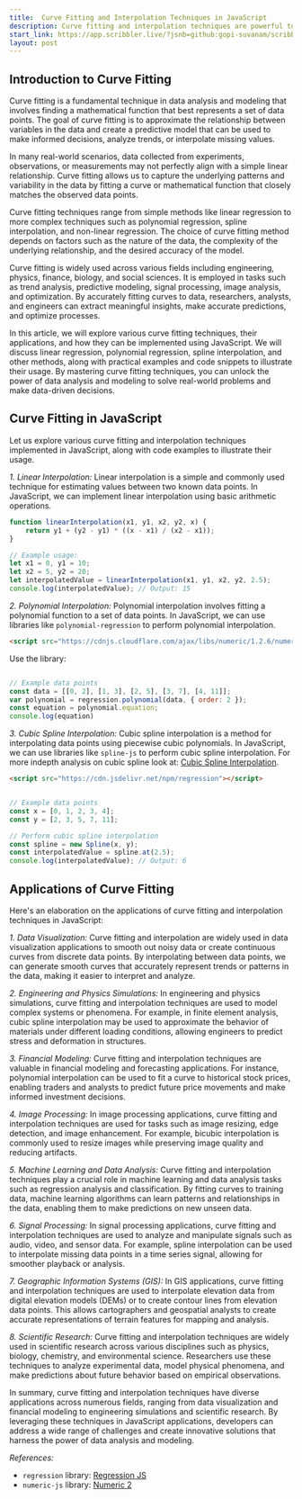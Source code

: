 ```yaml
---
title:  Curve Fitting and Interpolation Techniques in JavaScript
description: Curve fitting and interpolation techniques are powerful tools for analyzing and modeling data in JavaScript. Whether you're working with linear interpolation, polynomial interpolation, or cubic spline interpolation, there are libraries and methods available to suit your needs. 
start_link: https://app.scribbler.live/?jsnb=github:gopi-suvanam/scribbler-examples/Curve-Fitting.jsnb
layout: post
---
```


## Introduction to Curve Fitting

Curve fitting is a fundamental technique in data analysis and modeling that involves finding a mathematical function that best represents a set of data points. The goal of curve fitting is to approximate the relationship between variables in the data and create a predictive model that can be used to make informed decisions, analyze trends, or interpolate missing values.

In many real-world scenarios, data collected from experiments, observations, or measurements may not perfectly align with a simple linear relationship. Curve fitting allows us to capture the underlying patterns and variability in the data by fitting a curve or mathematical function that closely matches the observed data points.

Curve fitting techniques range from simple methods like linear regression to more complex techniques such as polynomial regression, spline interpolation, and non-linear regression. The choice of curve fitting method depends on factors such as the nature of the data, the complexity of the underlying relationship, and the desired accuracy of the model.

Curve fitting is widely used across various fields including engineering, physics, finance, biology, and social sciences. It is employed in tasks such as trend analysis, predictive modeling, signal processing, image analysis, and optimization. By accurately fitting curves to data, researchers, analysts, and engineers can extract meaningful insights, make accurate predictions, and optimize processes.

In this article, we will explore various curve fitting techniques, their applications, and how they can be implemented using JavaScript. We will discuss linear regression, polynomial regression, spline interpolation, and other methods, along with practical examples and code snippets to illustrate their usage. By mastering curve fitting techniques, you can unlock the power of data analysis and modeling to solve real-world problems and make data-driven decisions.


## Curve Fitting in JavaScript
Let us explore various curve fitting and interpolation techniques implemented in JavaScript, along with code examples to illustrate their usage.

*1. Linear Interpolation:*
Linear interpolation is a simple and commonly used technique for estimating values between two known data points. In JavaScript, we can implement linear interpolation using basic arithmetic operations.

```javascript
function linearInterpolation(x1, y1, x2, y2, x) {
    return y1 + (y2 - y1) * ((x - x1) / (x2 - x1));
}

// Example usage:
let x1 = 0, y1 = 10;
let x2 = 5, y2 = 20;
let interpolatedValue = linearInterpolation(x1, y1, x2, y2, 2.5);
console.log(interpolatedValue); // Output: 15
```

*2. Polynomial Interpolation:*
Polynomial interpolation involves fitting a polynomial function to a set of data points. In JavaScript, we can use libraries like `polynomial-regression` to perform polynomial interpolation.

```html
<script src="https://cdnjs.cloudflare.com/ajax/libs/numeric/1.2.6/numeric.min.js"></script>
```
Use the library:
```javascript

// Example data points
const data = [[0, 2], [1, 3], [2, 5], [3, 7], [4, 11]];
var polynomial = regression.polynomial(data, { order: 2 });
const equation = polynomial.equation;
console.log(equation)

```

*3. Cubic Spline Interpolation:*
Cubic spline interpolation is a method for interpolating data points using piecewise cubic polynomials. In JavaScript, we can use libraries like `spline-js` to perform cubic spline interpolation. For more indepth analysis on cubic spline look at: [Cubic Spline Interpolation](https://app.scribbler.live/#./examples/Cubic-Spline-Interpolation.jsnb).

```html
<script src="https://cdn.jsdelivr.net/npm/regression"></script>
```

```javascript

// Example data points
const x = [0, 1, 2, 3, 4];
const y = [2, 3, 5, 7, 11];

// Perform cubic spline interpolation
const spline = new Spline(x, y);
const interpolatedValue = spline.at(2.5);
console.log(interpolatedValue); // Output: 6
```


## Applications of Curve Fitting
Here's an elaboration on the applications of curve fitting and interpolation techniques in JavaScript:

*1. Data Visualization:*
Curve fitting and interpolation are widely used in data visualization applications to smooth out noisy data or create continuous curves from discrete data points. By interpolating between data points, we can generate smooth curves that accurately represent trends or patterns in the data, making it easier to interpret and analyze.

*2. Engineering and Physics Simulations:*
In engineering and physics simulations, curve fitting and interpolation techniques are used to model complex systems or phenomena. For example, in finite element analysis, cubic spline interpolation may be used to approximate the behavior of materials under different loading conditions, allowing engineers to predict stress and deformation in structures.

*3. Financial Modeling:*
Curve fitting and interpolation techniques are valuable in financial modeling and forecasting applications. For instance, polynomial interpolation can be used to fit a curve to historical stock prices, enabling traders and analysts to predict future price movements and make informed investment decisions.

*4. Image Processing:*
In image processing applications, curve fitting and interpolation techniques are used for tasks such as image resizing, edge detection, and image enhancement. For example, bicubic interpolation is commonly used to resize images while preserving image quality and reducing artifacts.

*5. Machine Learning and Data Analysis:*
Curve fitting and interpolation techniques play a crucial role in machine learning and data analysis tasks such as regression analysis and classification. By fitting curves to training data, machine learning algorithms can learn patterns and relationships in the data, enabling them to make predictions on new unseen data.

*6. Signal Processing:*
In signal processing applications, curve fitting and interpolation techniques are used to analyze and manipulate signals such as audio, video, and sensor data. For example, spline interpolation can be used to interpolate missing data points in a time series signal, allowing for smoother playback or analysis.

*7. Geographic Information Systems (GIS):*
In GIS applications, curve fitting and interpolation techniques are used to interpolate elevation data from digital elevation models (DEMs) or to create contour lines from elevation data points. This allows cartographers and geospatial analysts to create accurate representations of terrain features for mapping and analysis.

*8. Scientific Research:*
Curve fitting and interpolation techniques are widely used in scientific research across various disciplines such as physics, biology, chemistry, and environmental science. Researchers use these techniques to analyze experimental data, model physical phenomena, and make predictions about future behavior based on empirical observations.

In summary, curve fitting and interpolation techniques have diverse applications across numerous fields, ranging from data visualization and financial modeling to engineering simulations and scientific research. By leveraging these techniques in JavaScript applications, developers can address a wide range of challenges and create innovative solutions that harness the power of data analysis and modeling.



*References:*
- `regression` library: [Regression JS](https://www.npmjs.com/package/regression)
- `numeric-js` library: [Numeric 2](https://ccc-js.github.io/numeric2/documentation.html)
